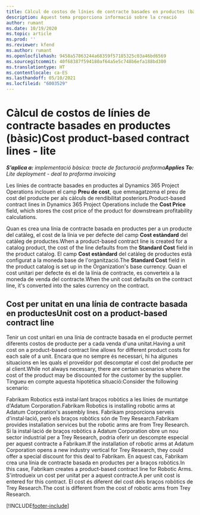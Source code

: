 ```yaml
---
title: Càlcul de costos de línies de contracte basades en productes (bàsic)
description: Aquest tema proporciona informació sobre la creació
author: rumant
ms.date: 10/19/2020
ms.topic: article
ms.prod: ''
ms.reviewer: kfend
ms.author: rumant
ms.openlocfilehash: 9458a57863244a68359f57185325c03a46bd6569
ms.sourcegitcommit: 40f68387f594180af64a5e5c748b6efa188bd300
ms.translationtype: HT
ms.contentlocale: ca-ES
ms.lasthandoff: 05/10/2021
ms.locfileid: "6003529"
---
```

# <a name="cost-product-based-contract-lines---lite"></a><span data-ttu-id="ad4e2-103">Càlcul de costos de línies de contracte basades en productes (bàsic)</span><span class="sxs-lookup"><span data-stu-id="ad4e2-103">Cost product-based contract lines - lite</span></span>

<span data-ttu-id="ad4e2-104">_**S'aplica a:** implementació bàsica: tracte de facturació proforma_</span><span class="sxs-lookup"><span data-stu-id="ad4e2-104">_**Applies To:** Lite deployment - deal to proforma invoicing_</span></span>


<span data-ttu-id="ad4e2-105">Les línies de contracte basades en productes al Dynamics 365 Project Operations inclouen el camp **Preu de cost**, que emmagatzema el preu de cost del producte per als càlculs de rendibilitat posteriors.</span><span class="sxs-lookup"><span data-stu-id="ad4e2-105">Product-based contract lines in Dynamics 365 Project Operations include the **Cost Price** field, which stores the cost price of the product for downstream profitability calculations.</span></span>

<span data-ttu-id="ad4e2-106">Quan es crea una línia de contracte basada en productes per a un producte del catàleg, el cost de la línia ve per defecte del camp **Cost estàndard** del catàleg de productes.</span><span class="sxs-lookup"><span data-stu-id="ad4e2-106">When a product-based contract line is created for a catalog product, the cost of the line defaults from the **Standard Cost** field in the product catalog.</span></span> <span data-ttu-id="ad4e2-107">El camp **Cost estàndard** del catàleg de productes està configurat a la moneda base de l'organització.</span><span class="sxs-lookup"><span data-stu-id="ad4e2-107">The **Standard Cost** field in the product catalog is set up in the Organization's base currency.</span></span> <span data-ttu-id="ad4e2-108">Quan el cost unitari per defecte és el de la línia de contracte, es converteix a la moneda de venda del contracte.</span><span class="sxs-lookup"><span data-stu-id="ad4e2-108">When the unit cost defaults on the contract line, it's converted into the sales currency on the contract.</span></span>

## <a name="unit-cost-on-a-product-based-contract-line"></a><span data-ttu-id="ad4e2-109">Cost per unitat en una línia de contracte basada en productes</span><span class="sxs-lookup"><span data-stu-id="ad4e2-109">Unit cost on a product-based contract line</span></span>

<span data-ttu-id="ad4e2-110">Tenir un cost unitari en una línia de contracte basada en el producte permet diferents costos de producte per a cada venda d'una unitat.</span><span class="sxs-lookup"><span data-stu-id="ad4e2-110">Having a unit cost on a product-based contract line allows for different product costs for each sale of a unit.</span></span> <span data-ttu-id="ad4e2-111">Encara que no sempre és necessari, hi ha algunes situacions en les quals el proveïdor pot descomptar el cost del producte per al client.</span><span class="sxs-lookup"><span data-stu-id="ad4e2-111">While not always necessary, there are certain scenarios where the cost of the product may be discounted for the customer by the supplier.</span></span> <span data-ttu-id="ad4e2-112">Tingueu en compte aquesta hipotètica situació:</span><span class="sxs-lookup"><span data-stu-id="ad4e2-112">Consider the following scenario:</span></span>

<span data-ttu-id="ad4e2-113">Fabrikam Robotics està instal·lant braços robòtics a les línies de muntatge d'Adatum Corporation.</span><span class="sxs-lookup"><span data-stu-id="ad4e2-113">Fabrikam Robotics is installing robotic arms at Adatum Corporation's assembly lines.</span></span> <span data-ttu-id="ad4e2-114">Fabrikam proporciona serveis d'instal·lació, però els braços robòtics són de Trey Research.</span><span class="sxs-lookup"><span data-stu-id="ad4e2-114">Fabrikam provides installation services but the robotic arms are from Trey Research.</span></span> <span data-ttu-id="ad4e2-115">Si la instal·lació de braços robòtics a Adatum Corporation obre un nou sector industrial per a Trey Research, podria oferir un descompte especial per aquest contracte a Fabrikam.</span><span class="sxs-lookup"><span data-stu-id="ad4e2-115">If the installation of robotic arms at Adatum Corporation opens a new industry vertical for Trey Research, they could offer a special discount for this deal to Fabrikam.</span></span> <span data-ttu-id="ad4e2-116">En aquest cas, Fabrikam crea una línia de contracte basada en productes per a braços robòtics.</span><span class="sxs-lookup"><span data-stu-id="ad4e2-116">In this case, Fabrikam creates a product-based contract line for Robotic Arms.</span></span> <span data-ttu-id="ad4e2-117">S'introdueix un cost per unitat per a aquest contracte.</span><span class="sxs-lookup"><span data-stu-id="ad4e2-117">A per unit cost is entered for this contract.</span></span> <span data-ttu-id="ad4e2-118">El cost és diferent del cost dels braços robòtics de Trey Research.</span><span class="sxs-lookup"><span data-stu-id="ad4e2-118">The cost is different from the cost of robotic arms from Trey Research.</span></span>


[!INCLUDE[footer-include](../../includes/footer-banner.md)]